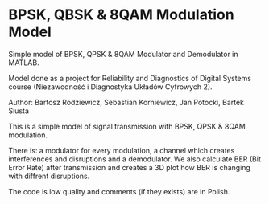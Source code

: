 # BPSK, QBSK & 8QAM Modulation Model
Simple model of BPSK, QPSK & 8QAM Modulator and Demodulator in MATLAB.

Model done as a project for Reliability and Diagnostics of Digital Systems course (Niezawodność i Diagnostyka Układów Cyfrowych 2).

Author: Bartosz Rodziewicz, Sebastian Korniewicz, Jan Potocki, Bartek Siusta

This is a simple model of signal transmission with BPSK, QPSK & 8QAM modulation.

There is:
a modulator for every modulation,
a channel which creates interferences and disruptions
and a demodulator.
We also calculate BER (Bit Error Rate) after transmission and creates a 3D plot how BER is changing with diffrent disruptions.

The code is low quality and comments (if they exists) are in Polish.

